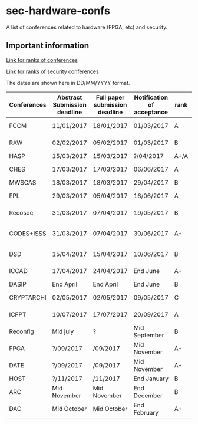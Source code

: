 # sec-hardware-confs
A list of conferences related to hardware (FPGA, etc) and security.

## Important information
[Link for ranks of conferences](https://people.rennes.inria.fr/Olivier.Sentieys/?p=276)

[Link for ranks of security conferences](http://faculty.cs.tamu.edu/guofei/sec_conf_stat.htm)

The dates are shown here in DD/MM/YYYY format. 

| Conferences | Abstract Submission deadline | Full paper submission deadline | Notification of acceptance | rank | Location              | Link                                     |
| ----------- | ---------------------------- | ------------------------------ | -------------------------- | ---- | --------------------- | ---------------------------------------- |
| FCCM        | 11/01/2017                   | 18/01/2017                     | 01/03/2017                 | A    | Napa, CA, USA         | [Website](http://fccm.org)               |
| RAW         | 02/02/2017                   | 05/02/2017                     | 01/03/2017                 | B    | Florida USA           | [Website](http://www.ece.lsu.edu/vaidy/raw/) |
| HASP        | 15/03/2017                   | 15/03/2017                     | ?/04/2017                  | A+/A | Toronto               | [Website](http://caslab.csl.yale.edu/workshops/hasp2017/index.html) |
| CHES        | 17/03/2017                   | 17/03/2017                     | 06/06/2017                 | A    | Taipei, Taiwan        | [Website](http://www.chesworkshop.org/2017/) |
| MWSCAS      | 18/03/2017                   | 18/03/2017                     | 29/04/2017                 | B    | Boston                | [Website](http://www.mwscas2017.org/call-for-papers/) |
| FPL         | 29/03/2017                   | 05/04/2017                     | 16/06/2017                 | A    | Ghent (Belgium)       | [Website](http://www.fpl2017.org/)       |
| Recosoc     | 31/03/2017                   | 07/04/2017                     | 19/05/2017                 | B    | Madrid, Spain         | [Website](http://www.recosoc.org/)       |
| CODES+ISSS  | 31/03/2017                   | 07/04/2017                     | 30/06/2017                 | A+   | Seoul, South Korea    | [Website](http://esweek.org)             |
| DSD         | 15/04/2017                   | 15/04/2017                     | 10/06/2017                 | B    | Vianne, Austria       | [Website](http://dsd-seaa2017.ocg.at)    |
| ICCAD       | 17/04/2017                   | 24/04/2017                     | End June                   | A+   | Irvine (CA, USA)      | [Website](https://iccad.com)             |
| DASIP       | End April                    | End April                      | End June                   | B    | ?                     | [Website](http://ecsi.org/dasip/call-for-papers) |
| CRYPTARCHI  | 02/05/2017                   | 02/05/2017                     | 09/05/2017                 | C    | Smolenice, Slovakia   | [Website](https://labh-curien.univ-st-etienne.fr/cryptarchi/) |
| ICFPT       | 10/07/2017                   | 17/07/2017                     | 20/09/2017                 | A    | Melbourne (Australia) | [Website](http://www.icfpt.org/)         |
| Reconfig    | Mid july                     | ?                              | Mid September              | B    | Cancun, Mexico        | [Website](http://www.reconfig.org/)      |
| FPGA        | ?/09/2017                    | /09/2017                       | Mid November               | A+   | Monterrey (CA, USA)   | [Website](http://www.isfpga.org/)        |
| DATE        | ?/09/2017                    | /09/2017                       | Mid November               | A+   |                       | [Website](http://date-conference.com)    |
| HOST        | ?/11/2017                    | /11/2017                       | End January                | B    |                       | [Website](http://www.hostsymposium.org/)    |
| ARC         | Mid November                 | Mid November                   | End December               | B    | ?                     | [Website](http://www.arc2017.tudelft.nl) |
| DAC         | Mid October                  | Mid October                    | End February               | A+   | ?                     | [Website](http://www.dac.com)            |
